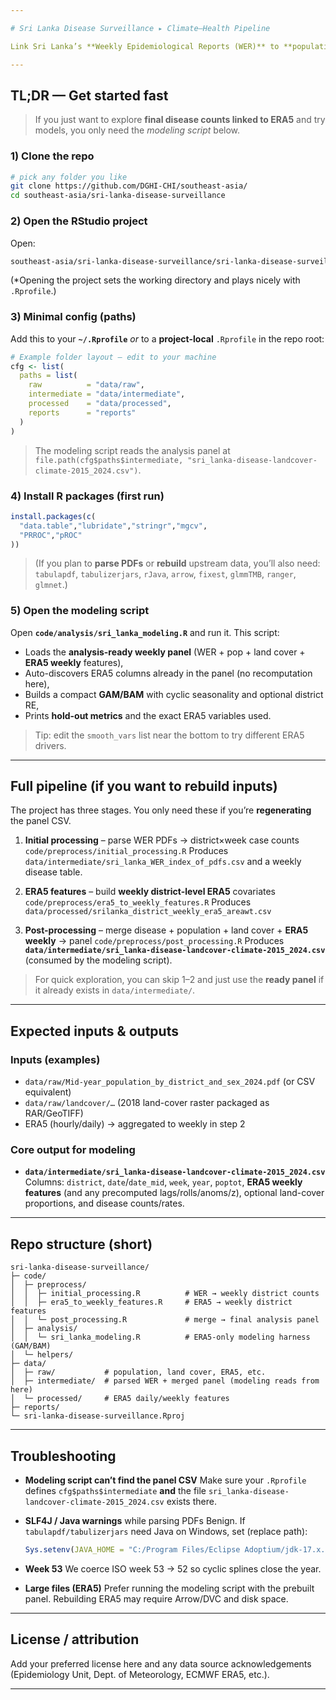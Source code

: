 ```yaml
---

# Sri Lanka Disease Surveillance ▸ Climate–Health Pipeline

Link Sri Lanka’s **Weekly Epidemiological Reports (WER)** to **population**, **land cover**, and **ERA5** climate features to support modeling (e.g., leptospirosis, dengue). Outputs are analysis-ready for GAMs and other frameworks.

---
```


## TL;DR — Get started fast

> If you just want to explore **final disease counts linked to ERA5** and try models, you only need the *modeling script* below.

### 1) Clone the repo

```bash
# pick any folder you like
git clone https://github.com/DGHI-CHI/southeast-asia/
cd southeast-asia/sri-lanka-disease-surveillance
```

### 2) Open the RStudio project

Open:  
```bash
southeast-asia/sri-lanka-disease-surveillance/sri-lanka-disease-surveillance.Rproj
```
(*Opening the project sets the working directory and plays nicely with `.Rprofile`.)

### 3) Minimal config (paths)

Add this to your **`~/.Rprofile`** *or* to a **project-local** `.Rprofile` in the repo root:

```r
# Example folder layout — edit to your machine
cfg <- list(
  paths = list(
    raw          = "data/raw",
    intermediate = "data/intermediate",
    processed    = "data/processed",
    reports      = "reports"
  )
)
```

> The modeling script reads the analysis panel at
> `file.path(cfg$paths$intermediate, "sri_lanka-disease-landcover-climate-2015_2024.csv")`.

### 4) Install R packages (first run)

```r
install.packages(c(
  "data.table","lubridate","stringr","mgcv",
  "PRROC","pROC"
))
```

> (If you plan to **parse PDFs** or **rebuild** upstream data, you’ll also need:
> `tabulapdf`, `tabulizerjars`, `rJava`, `arrow`, `fixest`, `glmmTMB`, `ranger`, `glmnet`.)

### 5) Open the modeling script

Open **`code/analysis/sri_lanka_modeling.R`** and run it.
This script:

* Loads the **analysis-ready weekly panel** (WER + pop + land cover + **ERA5 weekly** features),
* Auto-discovers ERA5 columns already in the panel (no recomputation here),
* Builds a compact **GAM/BAM** with cyclic seasonality and optional district RE,
* Prints **hold-out metrics** and the exact ERA5 variables used.

> Tip: edit the `smooth_vars` list near the bottom to try different ERA5 drivers.

---

## Full pipeline (if you want to rebuild inputs)

The project has three stages. You only need these if you’re **regenerating** the panel CSV.

1. **Initial processing** – parse WER PDFs → district×week case counts
   `code/preprocess/initial_processing.R`
   Produces `data/intermediate/sri_lanka_WER_index_of_pdfs.csv` and a weekly disease table.

2. **ERA5 features** – build **weekly district-level ERA5** covariates
   `code/preprocess/era5_to_weekly_features.R`
   Produces `data/processed/srilanka_district_weekly_era5_areawt.csv`

3. **Post-processing** – merge disease + population + land cover + **ERA5 weekly** → panel
   `code/preprocess/post_processing.R`
   Produces **`data/intermediate/sri_lanka-disease-landcover-climate-2015_2024.csv`** (consumed by the modeling script).

> For quick exploration, you can skip 1–2 and just use the **ready panel** if it already exists in `data/intermediate/`.

---

## Expected inputs & outputs

### Inputs (examples)

* `data/raw/Mid-year_population_by_district_and_sex_2024.pdf` (or CSV equivalent)
* `data/raw/landcover/…` (2018 land-cover raster packaged as RAR/GeoTIFF)
* ERA5 (hourly/daily) → aggregated to weekly in step 2

### Core output for modeling

* **`data/intermediate/sri_lanka-disease-landcover-climate-2015_2024.csv`**
  Columns: `district`, `date`/`date_mid`, `week`, `year`, `poptot`, **ERA5 weekly features** (and any precomputed lags/rolls/anoms/z), optional land-cover proportions, and disease counts/rates.

---

## Repo structure (short)

```
sri-lanka-disease-surveillance/
├─ code/
│  ├─ preprocess/
│  │  ├─ initial_processing.R          # WER → weekly district counts
│  │  ├─ era5_to_weekly_features.R     # ERA5 → weekly district features
│  │  └─ post_processing.R             # merge → final analysis panel
│  ├─ analysis/
│  │  └─ sri_lanka_modeling.R          # ERA5-only modeling harness (GAM/BAM)
│  └─ helpers/
├─ data/
│  ├─ raw/           # population, land cover, ERA5, etc.
│  ├─ intermediate/  # parsed WER + merged panel (modeling reads from here)
│  └─ processed/     # ERA5 daily/weekly features
├─ reports/
└─ sri-lanka-disease-surveillance.Rproj
```

---

## Troubleshooting

* **Modeling script can’t find the panel CSV**
  Make sure your `.Rprofile` defines `cfg$paths$intermediate` **and** the file
  `sri_lanka-disease-landcover-climate-2015_2024.csv` exists there.

* **SLF4J / Java warnings** while parsing PDFs
  Benign. If `tabulapdf/tabulizerjars` need Java on Windows, set (replace path):

  ```r
  Sys.setenv(JAVA_HOME = "C:/Program Files/Eclipse Adoptium/jdk-17.x.x-hotspot")
  ```

* **Week 53**
  We coerce ISO week 53 → 52 so cyclic splines close the year.

* **Large files (ERA5)**
  Prefer running the modeling script with the prebuilt panel. Rebuilding ERA5 may require Arrow/DVC and disk space.

---

## License / attribution

Add your preferred license here and any data source acknowledgements (Epidemiology Unit, Dept. of Meteorology, ECMWF ERA5, etc.).

---
